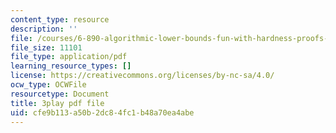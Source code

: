 ```yaml
---
content_type: resource
description: ''
file: /courses/6-890-algorithmic-lower-bounds-fun-with-hardness-proofs-fall-2014/cfe9b113a50b2dc84fc1b48a70ea4abe_EMyRV3H4Vf4.pdf
file_size: 11101
file_type: application/pdf
learning_resource_types: []
license: https://creativecommons.org/licenses/by-nc-sa/4.0/
ocw_type: OCWFile
resourcetype: Document
title: 3play pdf file
uid: cfe9b113-a50b-2dc8-4fc1-b48a70ea4abe
---
```

